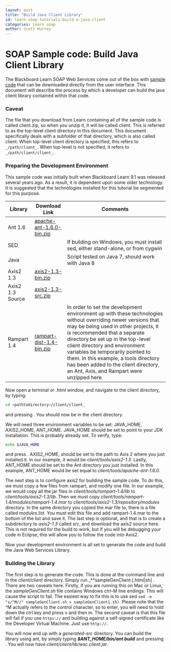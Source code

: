 ```yaml
---
layout: post
title: "Build Java Client Library"
id: learn-soap-tutorials-build-a-java-client
categories: Learn soap
author: Scott Hurrey
---
```


# SOAP Sample code: Build Java Client Library

The Blackboard Learn SOAP Web Services come out of the box with [sample
code](about-web-services-sample-code) that can be downloaded
directly from the user interface. This document will describe the process by
which a developer can build the java client library contained within that
code.

### Caveat

The file that you download from Learn containing all of the sample code is
called client.zip, so when you unzip it, it will be called client. This is
referred to as the top-level client directory in this document. This document
specifically deals with a subfolder of that directory, which is also called
client. When top-level client directory is specified, this refers to
`_/path/client_`. When top-level is not specified, it refers to
`_/path/client/client_`.

### Preparing the Development Environment

This sample code was initially built when Blackboard Learn 9.1 was released
several years ago. As a result, it is dependent upon some older technology. It
is suggested that the technologies installed for this tutorial be segmented
for this purpose.

Library | Download Link | Comments  
---|---|---
Ant 1.6 | [apache-ant-1.6.0-bin.zip](https://archive.apache.org/dist/ant/binaries/apache-ant-1.6.0-bin.zip) |
SED |  | If building on Windows, you must install sed, either stand-alone, or from cygwin
Java |  | Script tested on Java 7, should work with Java 8
Axis2 1.3 | [axis2-1.3-bin.zip](https://archive.apache.org/dist/ws/axis2/1_3/axis2-1.3-bin.zip) |
Axis2 1.3 Source | [axis2-1.3-src.zip](https://archive.apache.org/dist/ws/axis2/1_3/axis2-1.3-src.zip) | 
Rampart 1.4 | [rampart-dist-1.4-bin.zip](https://archive.apache.org/dist/ws/rampart/1_4/rampart-dist-1.4-bin.zip) | In order to set the development environment up with these technologies without overriding newer versions that may be being used in other projects, it is recommended that a separate directory be set up in the top-level client directory and environment variables be temporarily pointed to them. In this example, a tools directory has been added to the client directory, an Ant, Axis, and Rampart were unzipped here.

Now open a terminal or .html window, and navigate to the client directory, by
typing: 

~~~ bash
cd <pathtodirectory>/client/client_ 
~~~

and pressing <ENTER>. You should now be in the client directory.

We will need three environment variables to be set: JAVA_HOME, AXIS2_HOME,
ANT_HOME. JAVA_HOME should be set to point to your JDK installation. This is
probably already set. To verify, type: 

~~~ bash
echo $JAVA_HOME
~~~

and press <ENTER>. AXIS2_HOME, should be set to the path to Axis 2 where you just
installed it. In our example, it would be _client/tools/axis2-1.3_. Lastly,
ANT_HOME should be set to the Ant directory you just installed. In this
example, ANT_HOME would be set equal to _client/tools/apache-ant-1.6.0_.

The next step is to configure axis2 for building the sample code. To do this,
we must copy a few files from rampart, and modify one file. In our example, we
would copy all the jar files in _client/tools/rampart-1.4/lib_ to
_client/tools/axis2-1.3/lib_. Then we must copy
_client/tools/rampart-1.4/modules/rampart-1.4.mar_ to
_client/tools/axis2-1.3/repository/modules_ directory. In the same directory
you copied the mar file to, there is a file called _modules.list_. You must
edit this file and add rampart-1.4.mar to the bottom of the list and save it.
The last step is optional, and that is to create a subdirectory to _axis2-1.3_
called _src_, and download the axis2 source here. This is not required for the
build to work, but if you will be debugging your code in Eclipse, this will
allow you to follow the code into Axis2.

Now your development environment is all set to generate the code and build the
Java Web Services Library.

### Building the Library

The first step is to generate the code. This is done at the command line and
in the _client/client_ directory. Simply run _**sampleGenClient.[.html|sh]
<your learn server>. There are two caveats
here. Firstly, if you are running this on Mac or Linux, the
_sampleGenClient.sh_ file contains Windows ctrl-M line endings. This will
cause the script to fail. The easiest way to fix this is to use sed `sed -e
"s/^M//" sampleGenClient.sh > sampleGenClient1.sh)`. Please note that the ^M
actually refers to the control character, so to enter, you will need to hold
down the ctrl key and press v and then m. The second caveat is that this file
will fail if you use `https://` and building against a self-signed certificate
like the Developer Virtual Machine. Just use
`http://`.

You will now end up with a _generated-src_ directory. You can build the
library using ant, by simply typing **_$ANT_HOME/bin/ant build_** and pressing
<ENTER>. You will now have _client/client/lib/wsc.client.jar_.

